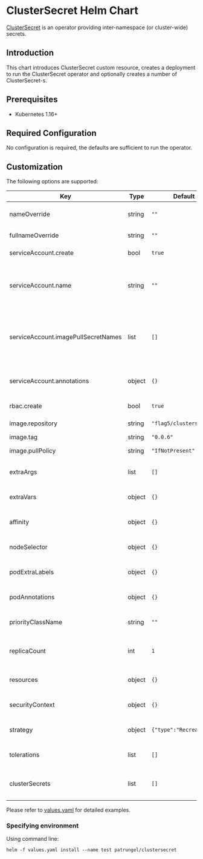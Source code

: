 # ClusterSecret Helm Chart

[ClusterSecret](https://github.com/zakkg3/ClusterSecret) is an operator providing inter-namespace (or cluster-wide) secrets.

## Introduction

This chart introduces ClusterSecret custom resource, creates a deployment to run the ClusterSecret operator and optionally creates a number of ClusterSecret-s.

## Prerequisites

* Kubernetes 1.16+

## Required Configuration

No configuration is required, the defaults are sufficient to run the operator.

## Customization

The following options are supported:

| Key                                 | Type   | Default                 | Description                                                                                                            |
|-------------------------------------|--------|-------------------------|------------------------------------------------------------------------------------------------------------------------|
| nameOverride                        | string | `""`                    | Set to override the chart name part of the release name                                                                |
| fullnameOverride                    | string | `""`                    | Set to override the release name                                                                                       |
| serviceAccount.create               | bool   | `true`                  | If true create a ServiceAccount                                                                                        |
| serviceAccount.name                 | string | `""`                    | The name of the ServiceAccount to use. If not set and create is true, a name is generated using the fullname template. |
| serviceAccount.imagePullSecretNames | list   | `[]`                    | List of imagePullSecret names to use with the service account. Ignored if serviceAccount.create is false.              |
| serviceAccount.annotations          | object | `{}`                    | Service account annotations. Ignored if serviceAccount.create is false.                                                |
| rbac.create                         | bool   | `true`                  | If true create and use RBAC resources                                                                                  |
| image.repository                    | string | `"flag5/clustersecret"` | Image repository to use                                                                                                |
| image.tag                           | string | `"0.0.6"`               | Image tag to use                                                                                                       |
| image.pullPolicy                    | string | `"IfNotPresent"`        | Image pullPolicy to use                                                                                                |
| extraArgs                           | list   | `[]`                    | Additional clustersecret container arguments                                                                           |
| extraVars                           | object | `{}`                    | Optional environment variables as key-value pairs                                                                      |
| affinity                            | object | `{}`                    | affinity spec for clustersecret deployment                                                                             |
| nodeSelector                        | object | `{}`                    | nodeSelector spec for clustersecret deployment                                                                         |
| podExtraLabels                      | object | `{}`                    | Additional labels for clustersecret deployment                                                                         |
| podAnnotations                      | object | `{}`                    | Annotations for clustersecret deployment                                                                               |
| priorityClassName                   | string | `""`                    | priorityClassName for clustersecret deployment                                                                         |
| replicaCount                        | int    | `1`                     | Number of pod replicas in clustersecret deployment                                                                     |
| resources                           | object | `{}`                    | Pod resources for clustersecret deployment                                                                             |
| securityContext                     | object | `{}`                    | Pod security context for clustersecret deployment                                                                      |
| strategy                            | object | `{"type":"Recreate"}`   | strategy spec for clustersecret deployment                                                                             |
| tolerations                         | list   | `[]`                    | tolerations spec for clustersecret deployment                                                                          |
| clusterSecrets                      | list   | `[]`                    | Optional clustersecret entities to be managed as part of release                                                       |


Please refer to [values.yaml](./values.yaml) for detailed examples.

### Specifying environment

Using command line:

```helm
helm -f values.yaml install --name test patrungel/clustersecret
```
